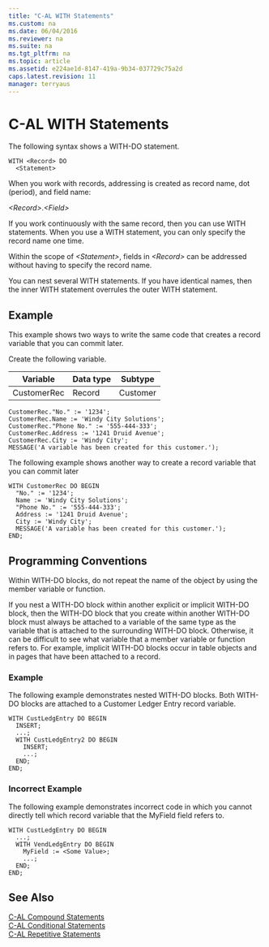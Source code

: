 ```yaml
---
title: "C-AL WITH Statements"
ms.custom: na
ms.date: 06/04/2016
ms.reviewer: na
ms.suite: na
ms.tgt_pltfrm: na
ms.topic: article
ms.assetid: e224ae1d-8147-419a-9b34-037729c75a2d
caps.latest.revision: 11
manager: terryaus
---
```

# C-AL WITH Statements
The following syntax shows a WITH\-DO statement.  
  
```  
WITH <Record> DO  
  <Statement>  
```  
  
 When you work with records, addressing is created as record name, dot \(period\), and field name:  
  
 *\<Record\>*.*\<Field\>*  
  
 If you work continuously with the same record, then you can use WITH statements. When you use a WITH statement, you can only specify the record name one time.  
  
 Within the scope of *\<Statement\>*, fields in *\<Record\>* can be addressed without having to specify the record name.  
  
 You can nest several WITH statements. If you have identical names, then the inner WITH statement overrules the outer WITH statement.  
  
## Example  
 This example shows two ways to write the same code that creates a record variable that you can commit later.  
  
 Create the following variable.  
  
|Variable|Data type|Subtype|  
|--------------|---------------|-------------|  
|CustomerRec|Record|Customer|  
  
```  
CustomerRec."No." := '1234';  
CustomerRec.Name := 'Windy City Solutions';  
CustomerRec."Phone No." := '555-444-333';  
CustomerRec.Address := '1241 Druid Avenue';  
CustomerRec.City := 'Windy City';  
MESSAGE('A variable has been created for this customer.');  
```  
  
 The following example shows another way to create a record variable that you can commit later  
  
```  
WITH CustomerRec DO BEGIN  
  "No." := '1234';  
  Name := 'Windy City Solutions';  
  "Phone No." := '555-444-333';  
  Address := '1241 Druid Avenue';  
  City := 'Windy City';  
  MESSAGE('A variable has been created for this customer.');  
END;  
```  
  
## Programming Conventions  
 Within WITH\-DO blocks, do not repeat the name of the object by using the member variable or function.  
  
 If you nest a WITH\-DO block within another explicit or implicit WITH\-DO block, then the WITH\-DO block that you create within another WITH\-DO block must always be attached to a variable of the same type as the variable that is attached to the surrounding WITH\-DO block. Otherwise, it can be difficult to see what variable that a member variable or function refers to. For example, implicit WITH\-DO blocks occur in table objects and in pages that have been attached to a record.  
  
### Example  
 The following example demonstrates nested WITH\-DO blocks. Both WITH\-DO blocks are attached to a Customer Ledger Entry record variable.  
  
```  
WITH CustLedgEntry DO BEGIN  
  INSERT;  
  ...;  
  WITH CustLedgEntry2 DO BEGIN  
    INSERT;  
    ...;  
  END;  
END;  
```  
  
### Incorrect Example  
 The following example demonstrates incorrect code in which you cannot directly tell which record variable that the MyField field refers to.  
  
```  
WITH CustLedgEntry DO BEGIN  
  ...;  
  WITH VendLedgEntry DO BEGIN  
    MyField := <Some Value>;  
    ...;  
  END;  
END;  
```  
  
## See Also  
 [C\-AL Compound Statements](C-AL-Compound-Statements.md)   
 [C\-AL Conditional Statements](C-AL-Conditional-Statements.md)   
 [C\-AL Repetitive Statements](C-AL-Repetitive-Statements.md)
